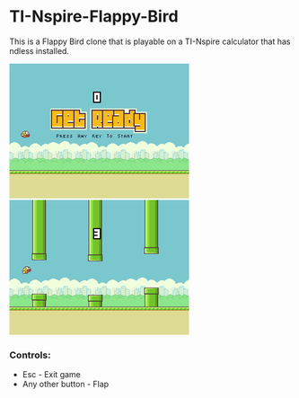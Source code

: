 # TI-Nspire-Flappy-Bird

This is a Flappy Bird clone that is playable on a TI-Nspire calculator that has ndless installed.

![Screenshot](https://raw.githubusercontent.com/wrp1002/TI-Nspire-Flappy-Bird/main/screenshot.png)
![Screenshot](https://raw.githubusercontent.com/wrp1002/TI-Nspire-Flappy-Bird/main/screenshot2.png)

### Controls:
* Esc - Exit game
* Any other button - Flap
